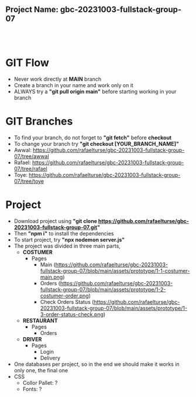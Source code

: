 ## Project Name: gbc-20231003-fullstack-group-07

<br>
<br>

# GIT Flow
- Never work directly at **MAIN** branch
- Create a branch in your name and work only on it
- ALWAYS try a **"git pull origin main"** before starting working in your branch

# GIT Branches
- To find your branch, do not forget to **"git fetch"** before **checkout**
- To change your branch try **"git checkout [YOUR_BRANCH_NAME]"**
- Awwal: https://github.com/rafaelturse/gbc-20231003-fullstack-group-07/tree/awwal
- Rafael: https://github.com/rafaelturse/gbc-20231003-fullstack-group-07/tree/rafael
- Toye: https://github.com/rafaelturse/gbc-20231003-fullstack-group-07/tree/toye

# Project
- Download project using **"git clone https://github.com/rafaelturse/gbc-20231003-fullstack-group-07.git"**
- Then **"npm i"** to install the dependencies
- To start project, try **"npx nodemon server.js"**
- The project was divided in three main parts,
  - **COSTUMER**
    - Pages
      - Main (https://github.com/rafaelturse/gbc-20231003-fullstack-group-07/blob/main/assets/prototype/1-1-costumer-main.png)
      - Orders (https://github.com/rafaelturse/gbc-20231003-fullstack-group-07/blob/main/assets/prototype/1-2-costumer-order.png)
      - Check Orders Status (https://github.com/rafaelturse/gbc-20231003-fullstack-group-07/blob/main/assets/prototype/1-3-order-status-check.png)
  - **RESTAURANT**
    - Pages
      - Orders
  - **DRIVER**
    - Pages
      - Login
      - Delivery
- One databases per project, so in the end we should make it works in only one, the final one
- CSS
  - Collor Pallet: ?
  - Fonts: ?
